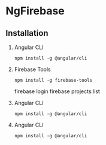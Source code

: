 # NgFirebase



## Installation
1. Angular CLI
   ``` 
   npm install -g @angular/cli 
   ```
1. Firebase Tools 
   ``` 
   npm install -g firebase-tools
   ```

   firebase login
   firebase projects:list
   
1. Angular CLI
   ``` 
   npm install -g @angular/cli 
   ```
1. Angular CLI
   ``` 
   npm install -g @angular/cli 
   ```

